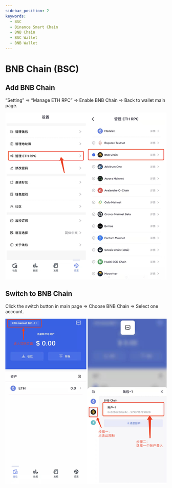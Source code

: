 ```yaml
---
sidebar_position: 2
keywords:
  - BSC
  - Binance Smart Chain
  - BNB Chain
  - BSC Wallet
  - BNB Wallet
---
```


# BNB Chain (BSC)

## Add BNB Chain

“Setting” => “Manage ETH RPC” => Enable BNB Chain => Back to wallet main page.

![](../img/add-bsc.png)

## Switch to BNB Chain

Click the switch button in main page => Choose BNB Chain => Select one
account.

![](../img/switch-bsc.png)